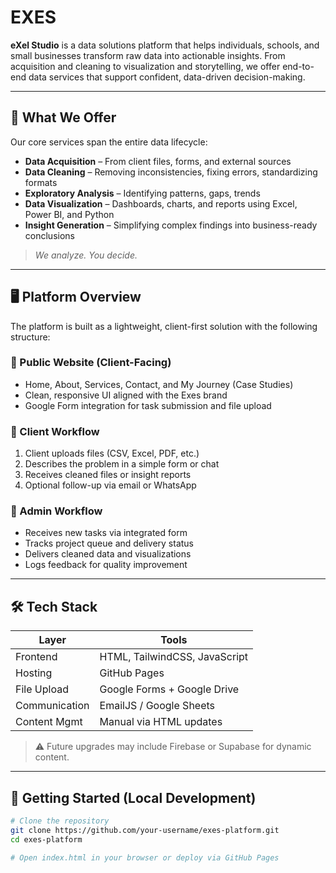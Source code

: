 # EXES
**eXel Studio** is a data solutions platform that helps individuals, schools, and small businesses transform raw data into actionable insights. From acquisition and cleaning to visualization and storytelling, we offer end-to-end data services that support confident, data-driven decision-making.

---

## 🔧 What We Offer

Our core services span the entire data lifecycle:

- **Data Acquisition** – From client files, forms, and external sources
- **Data Cleaning** – Removing inconsistencies, fixing errors, standardizing formats
- **Exploratory Analysis** – Identifying patterns, gaps, trends
- **Data Visualization** – Dashboards, charts, and reports using Excel, Power BI, and Python
- **Insight Generation** – Simplifying complex findings into business-ready conclusions

> *We analyze. You decide.*

---

## 🖥️ Platform Overview

The platform is built as a lightweight, client-first solution with the following structure:

### 🔹 Public Website (Client-Facing)
- Home, About, Services, Contact, and My Journey (Case Studies)
- Clean, responsive UI aligned with the Exes brand
- Google Form integration for task submission and file upload

### 🔹 Client Workflow
1. Client uploads files (CSV, Excel, PDF, etc.)
2. Describes the problem in a simple form or chat
3. Receives cleaned files or insight reports
4. Optional follow-up via email or WhatsApp

### 🔹 Admin Workflow
- Receives new tasks via integrated form
- Tracks project queue and delivery status
- Delivers cleaned data and visualizations
- Logs feedback for quality improvement

---

## 🛠 Tech Stack

| Layer         | Tools                         |
|---------------|-------------------------------|
| Frontend      | HTML, TailwindCSS, JavaScript |
| Hosting       | GitHub Pages                  |
| File Upload   | Google Forms + Google Drive   |
| Communication | EmailJS / Google Sheets       |
| Content Mgmt  | Manual via HTML updates       |

> ⚠️ Future upgrades may include Firebase or Supabase for dynamic content.

---

## 🚀 Getting Started (Local Development)

```bash
# Clone the repository
git clone https://github.com/your-username/exes-platform.git
cd exes-platform

# Open index.html in your browser or deploy via GitHub Pages

